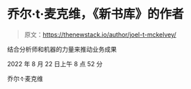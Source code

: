 # 乔尔·t·麦克维，《新书库》的作者

> 原文：<https://thenewstack.io/author/joel-t-mckelvey/>

结合分析师和机器的力量来推动业务成果

2022 年 8 月 22 日上午 8 点 52 分

乔尔·t·麦克维